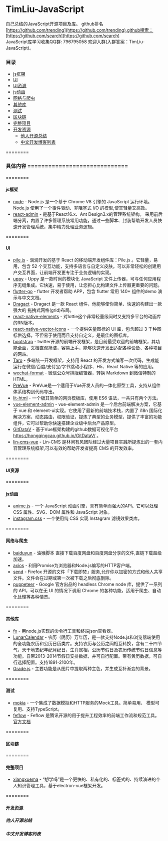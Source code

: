 TimLiu-JavaScript
==============

自己总结的JavaScript开源项目及库。 github排名 [https://github.com/trending](https://github.com/trending),github搜索：[https://github.com/search](https://github.com/search)           
JavaScript库学习收集QQ群: 796795058  欢迎入群(入群答案：TimLiu-JavaScript)。

###  目录  
- [js框架](#js框架)
- [UI](#UI)
- [UI资源](#UI资源)
- [js动画](#js动画)
- [网络与爬虫](#网络与爬虫)
- [其他库](#其他库)
- [测试](#测试)
- [区块链](#区块链)  
- [完整项目](#完整项目)  
- [开发资源](#开发资源)
    - [他人开源总结](#他人开源总结)
    - [中文开发博客列表](#中文开发博客列表)

========  
### 具体内容 =============================  
========
#### js框架  
 * [node](https://github.com/nodejs/node) - Node.js 是一个基于 Chrome V8 引擎的 JavaScript 运行环境。Node.js 使用了一个事件驱动、非阻塞式 I/O 的模型,使其轻量又高效。
 * [react-admin](https://github.com/sxfad/react-admin) - 是基于React16.x、Ant Design3.x的管理系统架构。 采用前后端分离，内置了许多管理系统常用功能，通过一些脚本、封装帮助开发人员快速开发管理系统，集中精力处理业务逻辑。
  
========
#### UI  
 * [pile.js](https://github.com/didi/pile.js) - 滴滴开发的基于 React 的移动端开发组件库：Pile.js 。它轻量，易用，包含 52 个交互功能，支持多语言与自定义皮肤。可以非常轻松的创建用户交互界面，让前端开发更专注于业务逻辑的实现。
 * [uppy](https://github.com/transloadit/uppy) - Uppy 是一款时尚的模块化 JavaScript 文件上传器，可与任何应用程序无缝集成。它快速，易于使用，让您担心比构建文件上传器更重要的问题。
 * [flutter-go](https://github.com/alibaba/flutter-go) - flutter 开发者帮助 APP，包含 flutter 常用 140+ 组件的demo 演示与中文文档。
 * [Dragact](https://github.com/Foveluy/Dragact) - Dragact 是一款 React 组件，他能够使你简单、快速的构建出一款强大的 拖拽式网格(grid)布局。
 * [react-native-elements](https://github.com/react-native-training/react-native-elements) -  对lottie这个非常轻量级同时又支持多平台的动画库的RN版本。
 * [react-native-vector-icons](https://github.com/oblador/react-native-vector-icons) - 一个提供矢量图标的 UI 库，包含超过 3 千种图标供选择，不但易于使用而且支持自定义，是最佳的图标库。
 * [bootstrap](https://github.com/twbs/bootstrap) - twitter开源的前端开发框架，是目前最受欢迎的前端框架，其功能全面，文档直观简洁，容易上手，能够快速开发出适配各种设备、各种项目的网站。
 * [Taro](https://github.com/NervJS/taro) - 多端统一开发框架，支持用 React 的开发方式编写一次代码，生成能运行在微信/百度/支付宝/字节跳动小程序、H5、React Native 等的应用。
 * [wechat-format](https://github.com/lyricat/wechat-format) - 微信公众号排版编辑器，转换 Markdown 到微信特制的 HTML。
 * [PreVue](https://github.com/teamprevue/PreVue) - PreVue是一个适用于Vue开发人员的一体化原型工具，支持从组件体系结构到代码导出。
 * [lit-html](https://github.com/Polymer/lit-html) - 一个极其简单的网页模板库，使用 ES6 语法，一共只有两个方法。
 * [vue-element-admin](https://github.com/PanJiaChen/vue-element-admin) - vue-element-admin 是一个后台前端解决方案，它基于 vue 和 element-ui实现。它使用了最新的前端技术栈，内置了 i18n 国际化解决方案，动态路由，权限验证，提炼了典型的业务模型，提供了丰富的功能组件，它可以帮助你快速搭建企业级中后台产品原型。
 * [GitDataV](https://github.com/HongqingCao/GitDataV) - 基于Vue框架构建的github数据可视化平台 https://hongqingcao.github.io/GitDataV/ 。
 * [lin-cms-vue](https://github.com/TaleLin/lin-cms-vue) - Lin-CMS 是林间有风团队经过大量项目实践所提炼出的一套内容管理系统框架,可以有效的帮助开发者提高 CMS 的开发效率。

========  
#### UI资源  


========  
#### js动画
 * [anime.js](https://github.com/juliangarnier/anime) - 一个 JavaScript 动画引擎，具有简单而强大的API。它可以处理 CSS 属性、SVG、DOM 属性和 JavaScript 对象。
 * [instagram.css](https://github.com/picturepan2/instagram.css) - 一个使用纯 CSS 实现 Instagram 滤镜效果类库。
 

========  
#### 网络与爬虫
 * [baiduyun](https://github.com/syhyz1990/baiduyun) - 油猴脚本 直接下载百度网盘和百度网盘分享的文件,直链下载超级加速。
 * [axios](https://github.com/axios/axios) - 利用Promise为浏览器和Node.js编写的HTTP客户端。
 * [send](https://github.com/mozilla/send) - Firefox 开源的文件「下载即焚」服务,允许你以加密的方式和他人共享文件。文件会在过期或第一次被下载之后彻底删除。
 * [puppeteer](https://github.com/GoogleChrome/puppeteer) - Google 官方出品的 headless Chrome node 库，提供了一系列的 API，可以在无 UI 的情况下调用 Chrome 的各种功能，适用于爬虫、自动化处理等各种情景。

========  
#### 其他库
 * [fx](https://github.com/antonmedv/fx) - 用node.js实现的命令行工具和终端json查看器。
 * [LunarCalendar](https://github.com/zzyss86/LunarCalendar) - 农历（阴历）万年历，是一款支持Node.js和浏览器端使用的全功能农历和公历日历类库。支持农历与公历之间相互转换，含有二十四节气，天干地支纪年纪月纪日，生肖属相，公历节假日及农历传统节假日信息等功能。自带2013-2014节假日安排数据，并可自行配置。带有黄历数据，可自行选择配置。支持1891-2100年。
 * [Grade.js](https://github.com/benhowdle89/grade) - 主要功能是从图片中提取两种主色，并生成互补渐变的背景。

========  
#### 测试
 * [mokia](https://github.com/varHarrie/mokia) - 一个集成了数据模拟和HTTP服务的Mock工具。简单易用、 模型可复用、支持TypeScript。
 * [feflow](https://github.com/feflow/feflow) - Feflow 是腾讯开源的用于提升工程效率的前端工作流和规范工具。[官方文档](https://www.feflowjs.org/)

========  
#### 区块链  

  
========  
#### 完整项目  
 * [xiangxuema](https://github.com/xland/xiangxuema) - “想学吗”是一个更快的、私有化的、标签式的、持续演进的个人知识管理工具，基于electron-vue框架开发。
  
========  
#### 开发资源  
##### 他人开源总结  


##### 中文开发博客列表  
 
 


